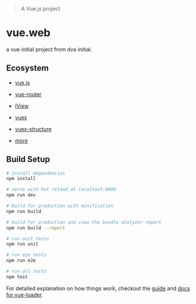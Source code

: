 > A Vue.js project
# vue.web
a vue initial project from dva initial.

## Ecosystem

- [vue.js](https://vuejs.org/index.html)
- [vue-router](https://router.vuejs.org/zh-cn/)
- [iView](https://www.iviewui.com/)
- [vuex](https://vuex.vuejs.org/)
- [vuex-structure](https://vuex.vuejs.org/zh-cn/structure.html)

- [more](https://github.com/vuejs/awesome-vue)

## Build Setup

``` bash
# install dependencies
npm install

# serve with hot reload at localhost:8000
npm run dev

# build for production with minification
npm run build

# build for production and view the bundle analyzer report
npm run build --report

# run unit tests
npm run unit

# run e2e tests
npm run e2e

# run all tests
npm test
```

For detailed explanation on how things work, checkout the [guide](http://vuejs-templates.github.io/webpack/) and [docs for vue-loader](http://vuejs.github.io/vue-loader).
